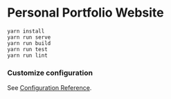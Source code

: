 # Personal Portfolio Website
```
yarn install
yarn run serve
yarn run build
yarn run test
yarn run lint
```

### Customize configuration
See [Configuration Reference](https://cli.vuejs.org/config/).
